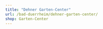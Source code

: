 ```yaml
---
title: "Dehner Garten-Center"
url: /bad-duerrheim/dehner-garten-center/
shop: Garten-Center
---
```

